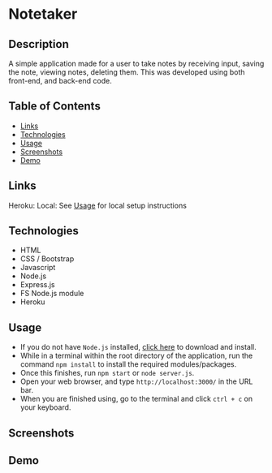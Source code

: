 # Notetaker

## Description 

A simple application made for a user to take notes by receiving input, saving the note, viewing notes, deleting them. This was developed using both front-end, and back-end code. 

## Table of Contents
* [Links](#links)
* [Technologies](#technologies)
* [Usage](#usage)
* [Screenshots](#screenshots)
* [Demo](#demo)

## Links 

Heroku: 
Local: See [Usage](#Usage) for local setup instructions 

## Technologies

* HTML
* CSS / Bootstrap
* Javascript
* Node.js
* Express.js
* FS Node.js module
* Heroku 

## Usage 

* If you do not have `Node.js` installed, [click here](https://nodejs.org/en/) to download and install. 
* While in a terminal within the root directory of the application, run the command `npm install` to install the required modules/packages. 
* Once this finishes, run `npm start` or `node server.js`. 
* Open your web browser, and type `http://localhost:3000/` in the URL bar. 
* When you are finished using, go to the terminal and click `ctrl + c` on your keyboard. 

## Screenshots



## Demo

